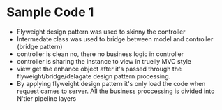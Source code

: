 Sample Code 1
======

* Flyweight design pattern was used to skinny the controller
* Intermedate class was used to bridge between model and controller (bridge pattern)
* controller is clean no, there no business logic in controller
* controller is sharing the instance to view in truelly MVC style
* view get the enhance object  after it's passed through the flyweight/bridge/delagate design pattern processing.
* By applying flyweight design pattern it's only load the code when request cames to server. All the business proccessing is divided into N'tier pipeline layers

